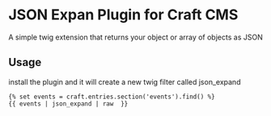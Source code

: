 # JSON Expan Plugin for Craft CMS

A simple twig extension that returns your object or array of objects as JSON

## Usage

install the plugin and it will create a new twig filter called json_expand

    {% set events = craft.entries.section('events').find() %}
    {{ events | json_expand | raw  }}
